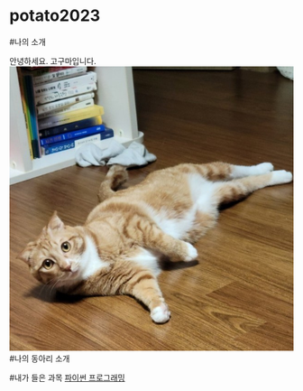# potato2023

#나의 소개

안녕하세요. 고구마입니다.
<img src="pho1.jpg"/><br>
#나의 동아리 소개

#내가 들은 과목
[파이썬 프로그래밍](https://www.python.org/)

